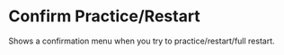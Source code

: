 # Confirm Practice/Restart

Shows a confirmation menu when you try to practice/restart/full restart.